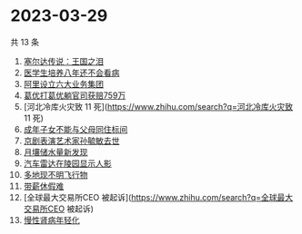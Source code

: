 # 2023-03-29

共 13 条

<!-- BEGIN -->
<!-- 最后更新时间 Wed Mar 29 2023 16:15:33 GMT+0800 (China Standard Time) -->

1. [塞尔达传说：王国之泪](https://www.zhihu.com/search?q=塞尔达传说：王国之泪)
1. [医学生培养八年还不会看病](https://www.zhihu.com/search?q=医学生培养八年还不会看病)
1. [阿里设立六大业务集团](https://www.zhihu.com/search?q=阿里设立六大业务集团)
1. [葛优打葛优躺官司获赔759万](https://www.zhihu.com/search?q=葛优打葛优躺官司获赔759万)
1. [河北冷库火灾致 11 死](https://www.zhihu.com/search?q=河北冷库火灾致 11 死)
1. [成年子女不能与父母同住标间](https://www.zhihu.com/search?q=成年子女不能与父母同住标间)
1. [京剧表演艺术家孙毓敏去世](https://www.zhihu.com/search?q=京剧表演艺术家孙毓敏去世)
1. [月壤储水量新发现](https://www.zhihu.com/search?q=月壤储水量新发现)
1. [汽车雷达在陵园显示人影](https://www.zhihu.com/search?q=汽车雷达在陵园显示人影)
1. [多地现不明飞行物](https://www.zhihu.com/search?q=多地现不明飞行物)
1. [带薪休假难](https://www.zhihu.com/search?q=带薪休假难)
1. [全球最大交易所CEO 被起诉](https://www.zhihu.com/search?q=全球最大交易所CEO
   被起诉)
1. [慢性肾病年轻化](https://www.zhihu.com/search?q=慢性肾病年轻化)

<!-- END -->
